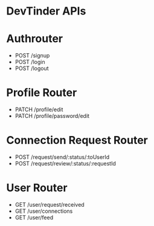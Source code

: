 # DevTinder APIs

# Authrouter
- POST /signup
- POST /login
- POST /logout

# Profile Router
- PATCH /profile/edit
- PATCH /profile/password/edit

# Connection Request Router
- POST /request/send/:status/:toUserId
- POST /request/review/:status/:requestId

# User Router
- GET /user/request/received
- GET /user/connections
- GET /user/feed
